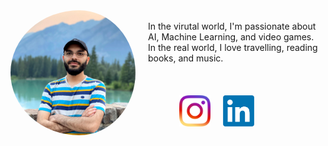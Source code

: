 
<div>
  <img src="/image3.jpg" width="200" style="border-radius: 50%; float:left; padding-right: 20px;"/> 
  <br>
  In the virutal world, I'm passionate about AI, Machine Learning, and video games.
  <br>
  In the real world, I love travelling, reading books, and music.
  <br>
  <br>
  <br>
  <br>
</div>
<a href="https://www.instagram.com/hamidrt96/"><img src="/Resources/instagram.png" width="50" style="float:left; padding-right: 20px; padding-left: 50px;"></a>
<a href="https://www.linkedin.com/in/hamid-tale/"><img src="/Resources/Linkedin.png" width="50" style="float:left; padding-right: 20px;"></a>
<br>
<br>
<br>



